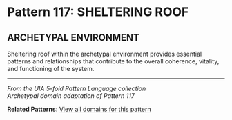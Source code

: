 # Pattern 117: SHELTERING ROOF

## ARCHETYPAL ENVIRONMENT

Sheltering roof within the archetypal environment provides essential patterns and relationships that contribute to the overall coherence, vitality, and functioning of the system.

---

*From the UIA 5-fold Pattern Language collection*  
*Archetypal domain adaptation of Pattern 117*

**Related Patterns**: [View all domains for this pattern](../../UIA/md/T117%20SHELTERING%20ROOF.md)
